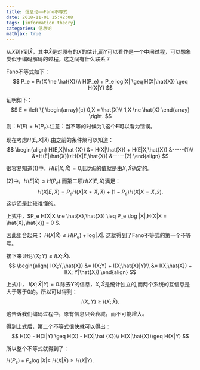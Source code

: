 ```yaml
---
title: 信息论——Fano不等式
date: 2018-11-01 15:42:08
tags: [information theory]
categories: 信息论
mathjax: true
---
```

从$X$到$Y$到$\hat{X}$，其中$\hat {X}$是对原有的$X$的估计,而Y可以看作是一个中间过程，可以想象类似于编码解码的过程。这之间有什么联系？
<!--more-->

Fano不等式如下：
$$
P_e = Pr(X \ne \hat{X})\\
H(P_e) + P_e log|X| \geq H(X|\hat{X}) \geq H(X|Y)
$$

证明如下：
$$
E =
\left \{
    \begin{array}{c}
    0,X = \hat{X}\\
    1,X \ne \hat{X}
    \end{array} 
\right.
$$
则：$H(E) = H(P_e)$.注意：当不等的时候为$1$,这个E可以看为错误。

现在考虑$H(E,X|\hat{X})$.由之前的条件熵可以知道：
$$
\begin{align}
H(E,X|\hat {X}) &= H(X|\hat{X}) + H(E|X,\hat{X}) &-----(1)\\
&=H(E|\hat{X})+H(X|E,\hat{X}) &-----(2)
\end{align}
$$

很容易知道(1)中，$H(E|X,\hat{X}) = 0$,因为E的值就是由$X,\hat{X}$确定的。

(2)中，$H(E|\hat{X}) \leq H(P_e)$.而第二项$H(X|E,\hat{X})$满足：
$$
H(X|E,\hat{X}) = P_e H(X|X \ne \hat{X},\hat{X}) + (1-P_e) H(X|X = \hat{X},\hat{x}).
$$
这步还是比较难懂的。

上式中，$P_e H(X|X \ne \hat{X},\hat{X}) \leq P_e \log |X|,H(X|X = \hat{X},\hat{x}) = 0 $.

因此组合起来： $H(X|\hat{X}) \leq  H(P_e) + \log |X|$.
这就得到了Fano不等式的第一个不等号。

接下来证明$I(X;Y)\geq I(X;\hat{X})$.
$$
\begin{align}
I(X;Y,\hat{X}) &= I(X;Y) + I(X;\hat{X}|Y)\\
&= I(X;\hat{X}) + I(X; Y|\hat{X})
\end{align}
$$

上式中， $I(X;\hat{X}|Y) = 0$.除去Y的信息，$X,\hat{X}$是统计独立的,而两个系统的互信息是大于等于0的。所以可以得到：
$$
I(X,Y) \geq I(X;\hat{X}).
$$

这告诉我们编码过程中，原有信息只会衰减，而不可能增大。

得到上式后，第二个不等式很快就可以得出：
$$
H(X) - H(X|Y) \geq H(X) - H(X|\hat {X})\\
H(X|\hat{X})\geq H(X|Y)
$$

所以整个不等式就得到了：

$H(P_e) + P_e \log|X| \geq \ H(X|\hat {X}) \geq H(X|Y)$.